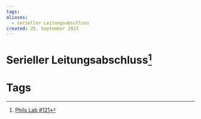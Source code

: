 ```yaml
---
tags: 
aliases:
  - serieller Leitungsabschluss
created: 25. September 2023
---
```


# Serieller Leitungsabschluss[^1]

# Tags

[^1]: [Phils Lab #121](https://youtu.be/nYvZ791-VZM?si=kb5WRdOnoYZxGqoD)